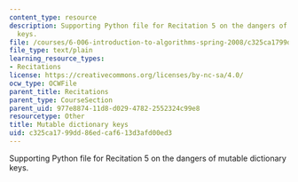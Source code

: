 ```yaml
---
content_type: resource
description: Supporting Python file for Recitation 5 on the dangers of mutable dictionary
  keys.
file: /courses/6-006-introduction-to-algorithms-spring-2008/c325ca1799dd86edcaf613d3afd00ed3_mutable_dictkey.py
file_type: text/plain
learning_resource_types:
- Recitations
license: https://creativecommons.org/licenses/by-nc-sa/4.0/
ocw_type: OCWFile
parent_title: Recitations
parent_type: CourseSection
parent_uid: 977e8874-11d8-d029-4782-2552324c99e8
resourcetype: Other
title: Mutable dictionary keys
uid: c325ca17-99dd-86ed-caf6-13d3afd00ed3
---
```

Supporting Python file for Recitation 5 on the dangers of mutable dictionary keys.